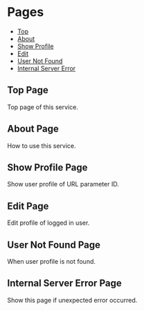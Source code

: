 # Pages
- [Top](#top-page)
- [About](#about-page)
- [Show Profile](#show-profile-page)
- [Edit](#edit-page)
- [User Not Found](#user-not-found-page)
- [Internal Server Error](#internal-server-error-page)

## Top Page
Top page of this service.

## About Page
How to use this service.

## Show Profile Page
Show user profile of URL parameter ID.

## Edit Page
Edit profile of logged in user.

## User Not Found Page
When user profile is not found.

## Internal Server Error Page
Show this page if unexpected error occurred.